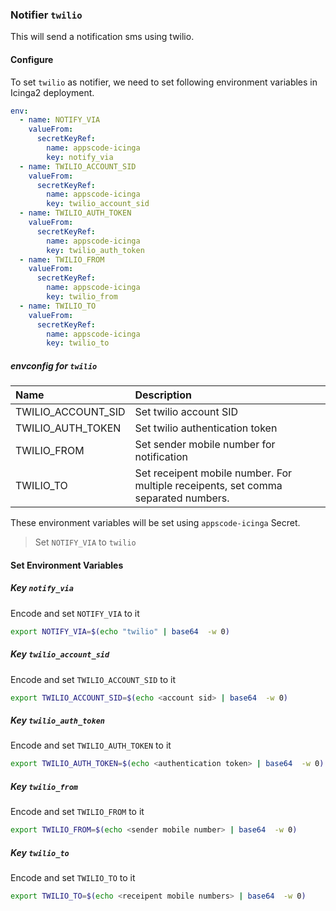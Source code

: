 ### Notifier `twilio`

This will send a notification sms using twilio.

#### Configure

To set `twilio` as notifier, we need to set following environment variables in Icinga2 deployment.

```yaml
env:
  - name: NOTIFY_VIA
    valueFrom:
      secretKeyRef:
        name: appscode-icinga
        key: notify_via
  - name: TWILIO_ACCOUNT_SID
    valueFrom:
      secretKeyRef:
        name: appscode-icinga
        key: twilio_account_sid
  - name: TWILIO_AUTH_TOKEN
    valueFrom:
      secretKeyRef:
        name: appscode-icinga
        key: twilio_auth_token
  - name: TWILIO_FROM
    valueFrom:
      secretKeyRef:
        name: appscode-icinga
        key: twilio_from
  - name: TWILIO_TO
    valueFrom:
      secretKeyRef:
        name: appscode-icinga
        key: twilio_to
```

##### envconfig for `twilio`

| Name                | Description                                                                        |
| :---                | :---                                                                               |
| TWILIO_ACCOUNT_SID  | Set twilio account SID                                                             |
| TWILIO_AUTH_TOKEN   | Set twilio authentication token                                                    |
| TWILIO_FROM         | Set sender mobile number for notification                                          |
| TWILIO_TO           | Set receipent mobile number. For multiple receipents, set comma separated numbers. |



These environment variables will be set using `appscode-icinga` Secret.

> Set `NOTIFY_VIA` to `twilio`

#### Set Environment Variables

##### Key `notify_via`
Encode and set `NOTIFY_VIA` to it
```sh
export NOTIFY_VIA=$(echo "twilio" | base64  -w 0)
```

##### Key `twilio_account_sid`
Encode and set `TWILIO_ACCOUNT_SID` to it
```sh
export TWILIO_ACCOUNT_SID=$(echo <account sid> | base64  -w 0)
```

##### Key `twilio_auth_token`
Encode and set `TWILIO_AUTH_TOKEN` to it
```sh
export TWILIO_AUTH_TOKEN=$(echo <authentication token> | base64  -w 0)
```

##### Key `twilio_from`
Encode and set `TWILIO_FROM` to it
```sh
export TWILIO_FROM=$(echo <sender mobile number> | base64  -w 0)
```

##### Key `twilio_to`
Encode and set `TWILIO_TO` to it
```sh
export TWILIO_TO=$(echo <receipent mobile numbers> | base64  -w 0)
```
